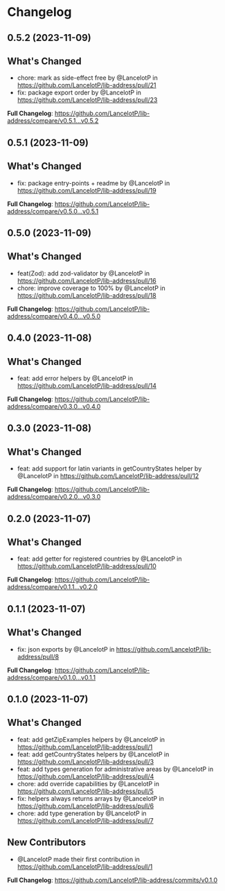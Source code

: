 # Changelog

## 0.5.2 (2023-11-09)

## What's Changed
* chore: mark as side-effect free by @LancelotP in https://github.com/LancelotP/lib-address/pull/21
* fix: package export order by @LancelotP in https://github.com/LancelotP/lib-address/pull/23


**Full Changelog**: https://github.com/LancelotP/lib-address/compare/v0.5.1...v0.5.2

## 0.5.1 (2023-11-09)

## What's Changed
* fix: package entry-points + readme by @LancelotP in https://github.com/LancelotP/lib-address/pull/19


**Full Changelog**: https://github.com/LancelotP/lib-address/compare/v0.5.0...v0.5.1

## 0.5.0 (2023-11-09)

## What's Changed
* feat(Zod): add zod-validator by @LancelotP in https://github.com/LancelotP/lib-address/pull/16
* chore: improve coverage to 100% by @LancelotP in https://github.com/LancelotP/lib-address/pull/18


**Full Changelog**: https://github.com/LancelotP/lib-address/compare/v0.4.0...v0.5.0

## 0.4.0 (2023-11-08)

## What's Changed
* feat: add error helpers by @LancelotP in https://github.com/LancelotP/lib-address/pull/14


**Full Changelog**: https://github.com/LancelotP/lib-address/compare/v0.3.0...v0.4.0

## 0.3.0 (2023-11-08)

## What's Changed
* feat: add support for latin variants in getCountryStates helper by @LancelotP in https://github.com/LancelotP/lib-address/pull/12


**Full Changelog**: https://github.com/LancelotP/lib-address/compare/v0.2.0...v0.3.0

## 0.2.0 (2023-11-07)

## What's Changed
* feat: add getter for registered countries by @LancelotP in https://github.com/LancelotP/lib-address/pull/10


**Full Changelog**: https://github.com/LancelotP/lib-address/compare/v0.1.1...v0.2.0

## 0.1.1 (2023-11-07)

## What's Changed
* fix: json exports by @LancelotP in https://github.com/LancelotP/lib-address/pull/8


**Full Changelog**: https://github.com/LancelotP/lib-address/compare/v0.1.0...v0.1.1

## 0.1.0 (2023-11-07)

## What's Changed
* feat: add getZipExamples helpers by @LancelotP in https://github.com/LancelotP/lib-address/pull/1
* feat: add getCountryStates helpers by @LancelotP in https://github.com/LancelotP/lib-address/pull/3
* feat: add types generation for administrative areas by @LancelotP in https://github.com/LancelotP/lib-address/pull/4
* chore: add override capabilities by @LancelotP in https://github.com/LancelotP/lib-address/pull/5
* fix: helpers always returns arrays by @LancelotP in https://github.com/LancelotP/lib-address/pull/6
* chore: add type generation by @LancelotP in https://github.com/LancelotP/lib-address/pull/7

## New Contributors
* @LancelotP made their first contribution in https://github.com/LancelotP/lib-address/pull/1

**Full Changelog**: https://github.com/LancelotP/lib-address/commits/v0.1.0
